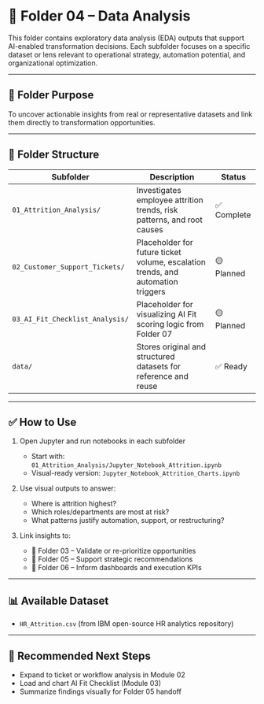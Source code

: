# 📁 Folder 04 – Data Analysis

This folder contains exploratory data analysis (EDA) outputs that support AI-enabled transformation decisions. Each subfolder focuses on a specific dataset or lens relevant to operational strategy, automation potential, and organizational optimization.

---

## 🧠 Folder Purpose

To uncover actionable insights from real or representative datasets and link them directly to transformation opportunities.

---

## 📂 Folder Structure

| Subfolder                        | Description                                                                | Status     |
|----------------------------------|----------------------------------------------------------------------------|------------|
| `01_Attrition_Analysis/`         | Investigates employee attrition trends, risk patterns, and root causes     | ✅ Complete |
| `02_Customer_Support_Tickets/`   | Placeholder for future ticket volume, escalation trends, and automation triggers | 🟡 Planned |
| `03_AI_Fit_Checklist_Analysis/`  | Placeholder for visualizing AI Fit scoring logic from Folder 07            | 🟡 Planned |
| `data/`                          | Stores original and structured datasets for reference and reuse            | ✅ Ready    |

---

## ✅ How to Use

1. Open Jupyter and run notebooks in each subfolder  
   - Start with: `01_Attrition_Analysis/Jupyter_Notebook_Attrition.ipynb`  
   - Visual-ready version: `Jupyter_Notebook_Attrition_Charts.ipynb`

2. Use visual outputs to answer:  
   - Where is attrition highest?  
   - Which roles/departments are most at risk?  
   - What patterns justify automation, support, or restructuring?

3. Link insights to:  
   - 📁 Folder 03 – Validate or re-prioritize opportunities  
   - 📁 Folder 05 – Support strategic recommendations  
   - 📁 Folder 06 – Inform dashboards and execution KPIs  

---

## 📊 Available Dataset

- `HR_Attrition.csv` (from IBM open-source HR analytics repository)

---

## 🧭 Recommended Next Steps

- Expand to ticket or workflow analysis in Module 02  
- Load and chart AI Fit Checklist (Module 03)  
- Summarize findings visually for Folder 05 handoff
